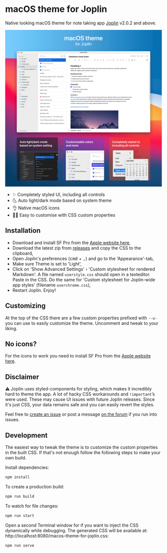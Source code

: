 # macOS theme for Joplin

Native looking macOS theme for note taking app [Joplin](https://joplinapp.org/) v2.0.2 and above.

![macOS theme for Joplin](/images/macos-theme-for-joplin.png)

- ✨ Completely styled UI, including all controls
- 🌜 Auto light/dark mode based on system theme
- 👌 Native macOS icons
- 👨‍🎨 Easy to customise with CSS custom properties

## Installation

- Download and install SF Pro from the [Apple website here](https://developer.apple.com/fonts/),
- Download the latest zip from [releases](https://github.com/ajilderda/joplin-macos-native-theme/releases) and copy the CSS to the clipboard,
- Open Joplin's preferences (<kbd>cmd</kbd> + <kbd>,</kbd>) and go to the 'Appearance'-tab,
- Make sure Theme is set to 'Light',
- Click on 'Show Advanced Settings' › 'Custom stylesheet for rendered Markdown'. A file named `userstyle.css` should open in a texteditor. Paste in the CSS. Do the same for 'Custom stylesheet for Joplin-wide app styles' (filename `userchrome.css`),
- Restart Joplin. Enjoy!

## Customizing

At the top of the CSS there are a few custom properties prefixed with `--u-` you can use to easily customize the theme. Uncomment and tweak to your liking.

## No icons?

For the icons to work you need to install SF Pro from the [Apple website here](https://developer.apple.com/fonts/).

## Disclaimer
⚠️ Joplin uses styled-components for styling, which makes it incredibly hard to theme the app. A lot of hacky CSS workarounds and `!important`’s were used. These may cause UI issues with future Joplin releases. Since it's just CSS, your data remains safe and you can easily revert the styles.

Feel free to [create an issue](https://github.com/ajilderda/joplin-macos-native-theme/issues) or post a message [on the forum](https://discourse.joplinapp.org/t/macos-theme-for-joplin/) if you run into issues.

## Development

The easiest way to tweak the theme is to customize the custom properties in the built CSS. If that's not enough follow the following steps to make your own build.

Install dependencies:

```sh
npm install
```

To create a production build:

```sh
npm run build
```

To watch for file changes:

```sh
npm run start
```

Open a second Terminal window for if you want to inject the CSS dynamically while debugging. The generated CSS will be available at: http://localhost:8080/macos-theme-for-joplin.css:

```sh
npm run serve
```
